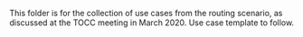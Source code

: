 This folder is for the collection of use cases from the routing scenario, as discussed at the TOCC meeting in March 2020.
Use case template to follow.
